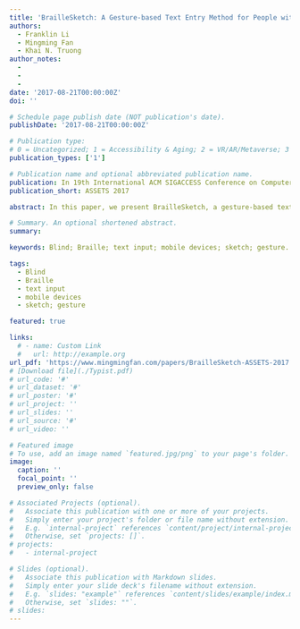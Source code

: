 ```yaml
---
title: 'BrailleSketch: A Gesture-based Text Entry Method for People with Visual Impairments'
authors:
  - Franklin Li
  - Mingming Fan
  - Khai N. Truong
author_notes:
  - 
  - 
  - 
date: '2017-08-21T00:00:00Z'
doi: ''

# Schedule page publish date (NOT publication's date).
publishDate: '2017-08-21T00:00:00Z'

# Publication type: 
# 0 = Uncategorized; 1 = Accessibility & Aging; 2 = VR/AR/Metaverse; 3 = Human-AI Collaboration; 4 = UX Methodology; 5 = Social Computing; 6 = Sensing; 
publication_types: ['1']

# Publication name and optional abbreviated publication name.
publication: In 19th International ACM SIGACCESS Conference on Computers and Accessibility 2017
publication_short: ASSETS 2017

abstract: In this paper, we present BrailleSketch, a gesture-based text input method on touchscreen smartphones for people with visual impairments. To input a letter with BrailleSketch, a user simply sketches a gesture that passes through all dots in the corresponding Braille code for that letter. BrailleSketch allows users to place their fingers anywhere on the screen to begin a gesture and draw the Braille code in many ways. To encourage users to type faster, BrailleSketch does not provide immediate letter-level audio feedback but instead provides word-level audio feedback. It uses an auto-correction algorithm to correct typing errors. Our evaluation of the method with ten participants with visual impairments who each completed five typing sessions shows that BrailleSketch supports a text entry speed of 14.53 word per min (wpm) with 10.6% error. Moreover, our data suggests that the speed had not begun to plateau yet by the last typing session and can continue to improve. Our evaluation also demonstrates the positive effect of the reduced audio feedback and the auto-correction algorithm. 

# Summary. An optional shortened abstract.
summary:

keywords: Blind; Braille; text input; mobile devices; sketch; gesture. 

tags:
  - Blind
  - Braille
  - text input
  - mobile devices
  - sketch; gesture 

featured: true

links:
  # - name: Custom Link
  #   url: http://example.org
url_pdf: 'https://www.mingmingfan.com/papers/BrailleSketch-ASSETS-2017.pdf'
# [Download file](./Typist.pdf)
# url_code: '#'
# url_dataset: '#'
# url_poster: '#'
# url_project: ''
# url_slides: ''
# url_source: '#'
# url_video: ''

# Featured image
# To use, add an image named `featured.jpg/png` to your page's folder.
image:
  caption: ''
  focal_point: ''
  preview_only: false

# Associated Projects (optional).
#   Associate this publication with one or more of your projects.
#   Simply enter your project's folder or file name without extension.
#   E.g. `internal-project` references `content/project/internal-project/index.md`.
#   Otherwise, set `projects: []`.
# projects:
#   - internal-project

# Slides (optional).
#   Associate this publication with Markdown slides.
#   Simply enter your slide deck's filename without extension.
#   E.g. `slides: "example"` references `content/slides/example/index.md`.
#   Otherwise, set `slides: ""`.
# slides:
---
```


<!-- {{< youtube OkqStiGulbY >}} -->


